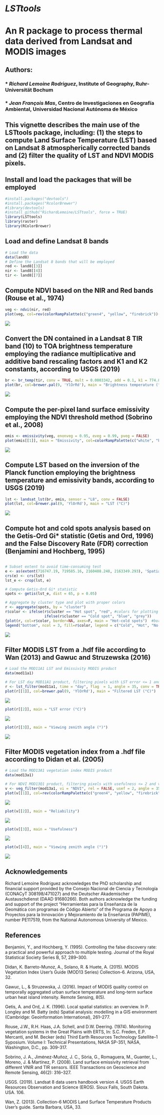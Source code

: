 *LSTtools*
================

# An R package to process thermal data derived from Landsat and MODIS images

## Authors:

### \* *Richard Lemoine Rodriguez*, Institute of Geography, Ruhr-Universität Bochum

### \* *Jean François Mas*, Centro de Investigaciones en Geografía Ambiental, Universidad Nacional Autónoma de México

## This vignette describes the main use of the LSTtools package, including: (1) the steps to compute Land Surface Temperature (LST) based on Landsat 8 atmospherically corrected bands and (2) filter the quality of LST and NDVI MODIS pixels.

## Install and load the packages that will be employed

``` r
#install.packages("devtools")
#install.packages("RcolorBrewer")
#library(devtools)
#install_github("RichardLemoine/LSTtools", force = TRUE)
library(LSTtools)
library(raster)
library(RColorBrewer)
```

## Load and define Landsat 8 bands

``` r
# Load the data
data(land8)
# Define the Landsat 8 bands that will be employed
red <- land8[[3]]
nir <- land8[[4]]
tir <- land8[[7]]
```

## Compute NDVI based on the NIR and Red bands (Rouse et al., 1974)

``` r
veg <- ndvi(nir, red)
plot(veg, col=rev(colorRampPalette(c("green4", "yellow", "firebrick"))(255)), main = "NDVI")
```

![](README_files/figure-gfm/unnamed-chunk-3-1.png)<!-- -->

## Convert the DN contained in a Landsat 8 TIR band (10) to TOA brightness temperature employing the radiance multiplicative and additive band rescaling factors and K1 and K2 constants, according to USGS (2019)

``` r
br <- br_temp(tir, conv = TRUE, mult = 0.0003342, add = 0.1, k1 = 774.89, k2 = 1321.08)
plot(br, col=brewer.pal(9, 'YlOrRd'), main = "Brightness temperature (°C)")
```

![](README_files/figure-gfm/unnamed-chunk-4-1.png)<!-- -->

## Compute the per-pixel land surface emissivity employing the NDVI threshold method (Sobrino et al., 2008)

``` r
emis <- emissivity(veg, enonveg = 0.95, eveg = 0.99, pveg = FALSE)
plot(emis[[1]], main = "Emissivity", col=colorRampPalette(c("white", "black"))(255))
```

![](README_files/figure-gfm/unnamed-chunk-5-1.png)<!-- -->

## Compute LST based on the inversion of the Planck function employing the brightness temperature and emissivity bands, according to USGS (2019)

``` r
lst <- landsat_lst(br, emis, sensor = "L8", conv = FALSE)
plot(lst, col=brewer.pal(9, 'YlOrRd'), main = "LST (°C)")
```

![](README_files/figure-gfm/unnamed-chunk-6-1.png)<!-- -->

## Compute hot and cold spots analysis based on the Getis-Ord Gi\* statistic (Getis and Ord, 1996) and the False Discovery Rate (FDR) correction (Benjamini and Hochberg, 1995)

``` r

# Subset extent to avoid time-consuming test
e <- as(extent(716747.19, 719585.16, 2160408.248, 2163349.293), 'SpatialPolygons') 
crs(e) <- crs(lst)
lst_e <- crop(lst, e)

# Compute Getis-Ord Gi* statistic
spots <- getis(lst_e, dist = 65, p = 0.05)

# Aggregate by cluster type and plot with proper colors
r <- aggregate(spots, by = "cluster")
r$color <- ifelse(r$cluster == "Hot spot", "red", #colors for plotting
                  ifelse(r$cluster == "Cold spot", "blue", "grey"))
{plot(r, col=r$color, border=NA, axes=F, main = "Hot-cold spots")  #border="gray50" #plot
legend("bottom", ncol = 3, fill=r$color, legend = c("Cold", "Hot", "No sig."))}
```

![](README_files/figure-gfm/unnamed-chunk-7-1.png)<!-- -->

## Filter MODIS LST from a .hdf file according to Wan (2013) and Gawuc and Struzewska (2016)

``` r
# Load the MOD11A1 LST and Emissivity MODIS product
data(mod11a1)

# For LST day MOD11A1 product, filtering pixels with LST error <= 1 and view zenith angle <= 35
r <- lst_filter(mod11a1, time = "day", flag  = 1, angle = 35, conv = TRUE)
plot(r[[1]], col=brewer.pal(9, 'YlOrRd'), main = "Filtered LST (°C)")
```

![](README_files/figure-gfm/unnamed-chunk-8-1.png)<!-- -->

``` r
plot(r[[2]], main = "LST error (°C)")
```

![](README_files/figure-gfm/unnamed-chunk-8-2.png)<!-- -->

``` r
plot(r[[3]], main = "Viewing zenith angle (°)")
```

![](README_files/figure-gfm/unnamed-chunk-8-3.png)<!-- -->

## Filter MODIS vegetation index from a .hdf file according to Didan et al. (2005)

``` r
# Load the MOD13A1 vegetation index MODIS product
data(mod13a1)

# For NDVI MOD13Q1 product, filtering pixels with usefulness <= 2 and view zenith angle <= 35
v <- veg_filter(mod13a1, vi = "NDVI", rel = FALSE, usef = 2, angle = 35)
plot(v[[1]], col=rev(colorRampPalette(c("green4", "yellow", "firebrick"))(255)), main = "Filtered NDVI")
```

![](README_files/figure-gfm/unnamed-chunk-9-1.png)<!-- -->

``` r
plot(v[[2]], main = "Reliability")
```

![](README_files/figure-gfm/unnamed-chunk-9-2.png)<!-- -->

``` r
plot(v[[3]], main = "Usefulness")
```

![](README_files/figure-gfm/unnamed-chunk-9-3.png)<!-- -->

``` r
plot(v[[4]], main = "Viewing zenith angle (°)")
```

![](README_files/figure-gfm/unnamed-chunk-9-4.png)<!-- -->

## Acknowledgements

Richard Lemoine Rodriguez acknowledges the PhD scholarship and financial
support provided by the Consejo Nacional de Ciencia y Tecnología
(CONACyT 308198/471027) and the Deutscher Akademischer Austauschdienst
(DAAD 91680266). Both authors acknowledge the funding and support of the
project “Herramientas para la Enseñanza de la Geomática con programas de
Código Abierto” of the Programa de Apoyo a Proyectos para la Innovación
y Mejoramiento de la Enseñanza (PAPIME), number PE117519, from the
National Autonomous University of Mexico.

## References

Benjamini, Y., and Hochberg, Y. (1995). Controlling the false discovery
rate: a practical and powerful approach to multiple testing. Journal of
the Royal Statistical Society Series B, 57, 289–300.

Didan, K. Barreto-Munoz, A., Solano, R. & Huete, A. (2015). MODIS
Vegetation Index User’s Guide (MOD13 Series) Collection-6. Arizona, USA,
32.

Gawuc, L., & Struzewska, J. (2016). Impact of MODIS quality control on
temporally aggregated urban surface temperature and long-term surface
urban heat island intensity. Remote Sensing, 8(5).

Getis, A. and Ord, J. K. (1996). Local spatial statistics: an overview.
In P. Longley and M. Batty (eds) Spatial analysis: modelling in a GIS
environment (Cambridge: Geoinformation International), 261–277.

Rouse, J.W., R.H. Haas, J.A. Schell, and D.W. Deering. (1974).
Monitoring vegetation systems in the Great Plains with ERTS, In: S.C.
Freden, E.P. Mercanti, and M. Becker (eds) Third Earth Resources
Technology Satellite–1 Syposium. Volume I: Technical Presentations, NASA
SP-351, NASA, Washington, D.C., pp. 309-317.

Sobrino, J. A., Jiménez-Muñoz, J. C., Sòria, G., Romaguera, M., Guanter,
L., Moreno, J. & Martínez, P. (2008). Land surface emissivity retrieval
from different VNIR and TIR sensors. IEEE Transactions on Geoscience and
Remote Sensing, 46(2): 316–327.

USGS. (2019). Landsat 8 data users handbook version 4. USGS Earth
Resources Observation and Science (EROS). Sioux Falls, South Dakota.
USA. 106.

Wan, Z. (2013). Collection-6 MODIS Land Surface Temperature Products
User’s guide. Santa Barbara, USA, 33.
